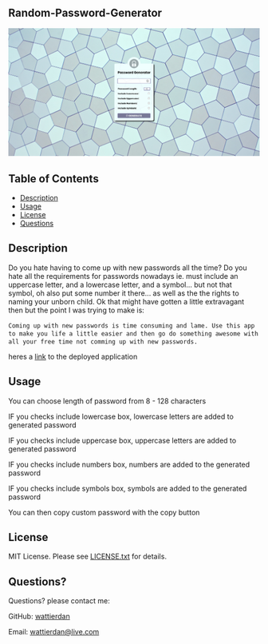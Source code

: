 ## Random-Password-Generator

![Webpage Screenshot](/assets/imgs/screencapture-wattierdan-github-io-Random-Password-Generator-2020-10-17-15_32_26.png)

## Table of Contents

* [Description](#Description) 
* [Usage](#Usage) 
* [License](#license) 
* [Questions](#Questions)


  
## Description 

Do you hate having to come up with new passwords all the time? Do you hate all the requirements for passwords nowadays ie. must include  an uppercase letter, and a lowercase letter, and a symbol... but not that symbol, oh also put some number it there... as well as the the rights to naming your unborn child. Ok that might have gotten a little extravagant then but the point I was trying to make is: 

    Coming up with new passwords is time consuming and lame. Use this app to make you life a little easier and then go do something awesome with all your free time not comming up with new passwords.
  
  

heres a  [link](https://wattierdan.github.io/Random_Password_Generator/) to the deployed application

## Usage 
  
You can choose length of password from 8 - 128 characters

IF you checks include lowercase box, lowercase letters are added to generated password

IF you checks include uppercase box, uppercase letters are added to generated password

IF you checks include numbers box, numbers are added to the generated password

IF you checks include symbols box, symbols are added to the generated password

You can then copy custom password with the copy button
  

  ## License

  MIT License. Please see [LICENSE.txt](./LICENSE.txt) for details.
  



  ## Questions?
  Questions? please contact me:
 
  GitHub: [wattierdan](https://github.com/wattierdan)
  
  Email: wattierdan@live.com



